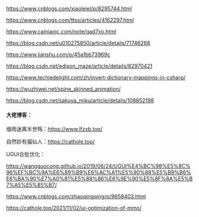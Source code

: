 https://www.cnblogs.com/xiaoleiel/p/8295744.html

https://www.cnblogs.com/ttss/articles/4162297.html

https://www.cainiaojc.com/note/qad7xo.html

https://blog.csdn.net/u010275850/article/details/71746268

https://www.jianshu.com/p/45a1bb73969c

https://blog.csdn.net/edison_maze/article/details/82970421

https://www.techiedelight.com/zh/invert-dictionary-mappings-in-csharp/

https://wuzhiwei.net/spine_skinned_animation/

https://blog.csdn.net/sakuya_miku/article/details/108852198





#### 大佬博客：

烟雨迷离半世殇：https://www.lfzxb.top/

自然妙有猫仙人：https://cathole.top/

UGUI合批优化：

https://wangguocong.github.io/2019/06/24/UGUI%E4%BC%98%E5%8C%96%EF%BC%9A%E6%89%B9%E6%AC%A1%E5%90%88%E5%B9%B6%E6%BA%90%E7%A0%81%E5%88%86%E6%9E%90%E5%8F%8A%E5%B7%A5%E5%85%B7/

https://www.cnblogs.com/zhaoqingqing/p/9658403.html

https://cathole.top/2021/11/02/ui-optimization-of-mmo/





















